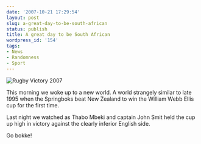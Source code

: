 ```yaml
---
date: '2007-10-21 17:29:54'
layout: post
slug: a-great-day-to-be-south-african
status: publish
title: A great day to be South African
wordpress_id: '154'
tags:
- News
- Randomness
- Sport
---
```


![Rugby Victory 2007](http://timk.co.za/wp-content/uploads/2007/10/550-rugby.jpg)

This morning we woke up to a new world. A world strangely similar to late 1995 when the Springboks beat New Zealand to win the William Webb Ellis cup for the first time.

Last night we watched as Thabo Mbeki and captain John Smit held the cup up high in victory against the clearly inferior English side.

Go bokke!
